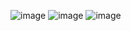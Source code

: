 ![image](https://github.com/marcin-p-b/part3/assets/162914885/d140b543-207e-426d-bc21-ca7b67c52c65)
![image](https://github.com/marcin-p-b/part3/assets/162914885/05490d8d-dbb8-4dea-9efe-864fc5f5d899)
![image](https://github.com/marcin-p-b/part3/assets/162914885/49818993-1ec2-40ef-8d36-8a14a644c3a4)

